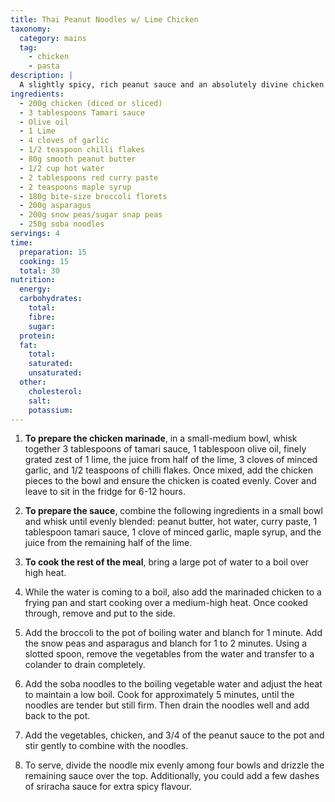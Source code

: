 ```yaml
---
title: Thai Peanut Noodles w/ Lime Chicken
taxonomy:
  category: mains
  tag:
    - chicken
    - pasta
description: |
  A slightly spicy, rich peanut sauce and an absolutely divine chicken marinade.
ingredients:
  - 200g chicken (diced or sliced)
  - 3 tablespoons Tamari sauce
  - Olive oil
  - 1 Lime
  - 4 cloves of garlic
  - 1/2 teaspoon chilli flakes
  - 80g smooth peanut butter
  - 1/2 cup hot water
  - 2 tablespoons red curry paste
  - 2 teaspoons maple syrup
  - 180g bite-size broccoli florets
  - 200g asparagus
  - 200g snow peas/sugar snap peas
  - 250g soba noodles
servings: 4
time:
  preparation: 15
  cooking: 15
  total: 30
nutrition:
  energy:
  carbohydrates:
    total:
    fibre:
    sugar:
  protein:
  fat:
    total:
    saturated:
    unsaturated:
  other:
    cholesterol:
    salt:
    potassium:
---
```



1. **To prepare the chicken marinade**, in a small-medium bowl, whisk together 3 tablespoons of tamari sauce, 1 tablespoon olive oil, finely grated zest of 1 lime, the juice from half of the lime, 3 cloves of minced garlic, and 1/2 teaspoons of chilli flakes. Once mixed, add the chicken pieces to the bowl and ensure the chicken is coated evenly. Cover and leave to sit in the fridge for 6-12 hours.

2. **To prepare the sauce**, combine the following ingredients in a small bowl and whisk until evenly blended: peanut butter, hot water, curry paste, 1 tablespoon tamari sauce, 1 clove of minced garlic, maple syrup, and the juice from the remaining half of the lime.

3. **To cook the rest of the meal**, bring a large pot of water to a boil over high heat.

4. While the water is coming to a boil, also add the marinaded chicken to a frying pan and start cooking over a medium-high heat. Once cooked through, remove and put to the side.

4. Add the broccoli to the pot of boiling water and blanch for 1 minute. Add the snow peas and asparagus and blanch for 1 to 2 minutes. Using a slotted spoon, remove the vegetables from the water and transfer to a colander to drain completely.

5. Add the soba noodles to the boiling vegetable water and adjust the heat to maintain a low boil. Cook for approximately 5 minutes, until the noodles are tender but still firm. Then drain the noodles well and add back to the pot.

6. Add the vegetables, chicken, and 3/4 of the peanut sauce to the pot and stir gently to combine with the noodles.

7. To serve, divide the noodle mix evenly among four bowls and drizzle the remaining sauce over the top. Additionally, you could add a few dashes of sriracha sauce for extra spicy flavour.
